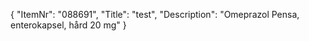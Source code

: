 {
  "ItemNr": "088691",
  "Title": "test",
  "Description": "Omeprazol Pensa, enterokapsel, hård 20 mg"
}